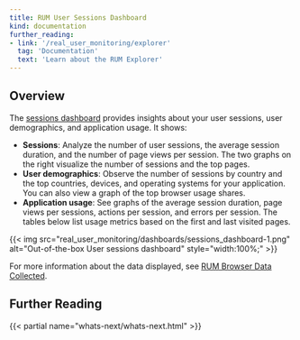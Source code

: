 ```yaml
---
title: RUM User Sessions Dashboard
kind: documentation
further_reading:
- link: '/real_user_monitoring/explorer'
  tag: 'Documentation'
  text: 'Learn about the RUM Explorer'
---
```


## Overview

The [sessions dashboard][1] provides insights about your user sessions, user demographics, and application usage. It shows:

- **Sessions**: Analyze the number of user sessions, the average session duration, and the number of page views per session. The two graphs on the right visualize the number of sessions and the top pages. 
- **User demographics**: Observe the number of sessions by country and the top countries, devices, and operating systems for your application. You can also view a graph of the top browser usage shares. 
- **Application usage**: See graphs of the average session duration, page views per sessions, actions per session, and errors per session. The tables below list usage metrics based on the first and last visited pages.

{{< img src="real_user_monitoring/dashboards/sessions_dashboard-1.png" alt="Out-of-the-box User sessions dashboard" style="width:100%;" >}}

For more information about the data displayed, see [RUM Browser Data Collected][2].

## Further Reading

{{< partial name="whats-next/whats-next.html" >}}

[1]: https://app.datadoghq.com/dash/integration/30410/rum---user-sessions
[2]: /real_user_monitoring/data_collected/
